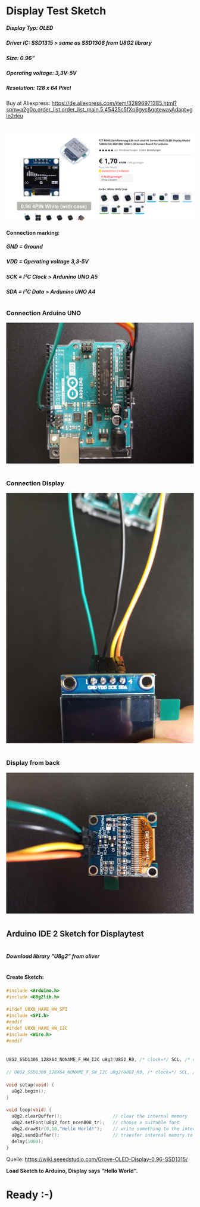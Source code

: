 # Display Test Sketch
##### Display Typ:  OLED
##### Driver IC:   SSD1315 > same as SSD1306 from U8G2 library
##### Size: 0.96"
##### Operating voltage: 3,3V-5V
##### Resolution: 128 x 64 Pixel
Buy at Aliexpress: https://de.aliexpress.com/item/32896971385.html?spm=a2g0o.order_list.order_list_main.5.45425c5fXp6gyc&gatewayAdapt=glo2deu
#
![Offer Display](../images/OLEDAngebotAliexpress.png)

#### Connection marking:
##### GND = Ground
##### VDD = Operating voltage 3,3-5V
##### SCK = I²C Clock > Ardunino UNO A5
##### SDA = I²C Data > Ardunino UNO A4
#
### Connection Arduino UNO
![UNO](../images/OLEDAnschlussArdunioUNO.jpg)
#
### Connection Display
![Display](../images/OLEDAnschlussDisplay.jpg)
#
### Display from back
![Display back](../images/OLEDAnschlussHinten.jpg)
#
## Arduino IDE 2 Sketch for Displaytest
#
##### Download library **"U8g2"** from oliver
#
#### Create Sketch:

```c++
#include <Arduino.h>
#include <U8g2lib.h>

#ifdef U8X8_HAVE_HW_SPI
#include <SPI.h>
#endif
#ifdef U8X8_HAVE_HW_I2C
#include <Wire.h>
#endif


U8G2_SSD1306_128X64_NONAME_F_HW_I2C u8g2(U8G2_R0, /* clock=*/ SCL, /* data=*/ SDA, /* reset=*/ U8X8_PIN_NONE);  // High speed I2C

// U8G2_SSD1306_128X64_NONAME_F_SW_I2C u8g2(U8G2_R0, /* clock=*/ SCL, /* data=*/ SDA, /* reset=*/ U8X8_PIN_NONE);    //Low spped I2C

void setup(void) {
  u8g2.begin();
}

void loop(void) {
  u8g2.clearBuffer();                   // clear the internal memory
  u8g2.setFont(u8g2_font_ncenB08_tr);   // choose a suitable font
  u8g2.drawStr(0,10,"Hello World!");    // write something to the internal memory
  u8g2.sendBuffer();                    // transfer internal memory to the display
  delay(1000);  
}

```
Quelle: https://wiki.seeedstudio.com/Grove-OLED-Display-0.96-SSD1315/

 **Load Sketch to Arduino, Display says "Hello World".**

 # Ready :-)






